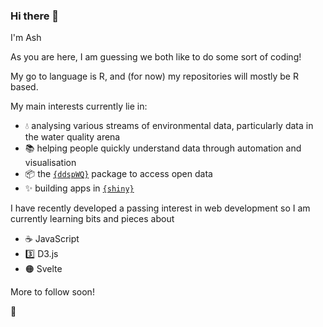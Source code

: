 ### Hi there 👋

I'm Ash

As you are here, I am guessing we both like to do some sort of coding!

My go to language is R, and (for now) my repositories will mostly be R based.

My main interests currently lie in:
 + 💧 analysing various streams of environmental data, particularly data in the water quality arena
 + 📚 helping people quickly understand data through automation and visualisation  
 + 📦 the [`{ddspWQ}`](https://github.com/a-jone5/ddspWQ) package to access open data
 + ✨ building apps in [`{shiny}`](https://shiny.rstudio.com/)

I have recently developed a passing interest in web development so I am currently learning bits and pieces about
 + ☕ JavaScript
 + 3️⃣ D3.js
 + 🟠 Svelte

More to follow soon!

👋

<!--
**a-jone5/a-jone5** is a ✨ _special_ ✨ repository because its `README.md` (this file) appears on your GitHub profile.

Here are some ideas to get you started:

- 🔭 I’m currently working on ...
- 🌱 I’m currently learning ...
- 👯 I’m looking to collaborate on ...
- 🤔 I’m looking for help with ...
- 💬 Ask me about ...
- 📫 How to reach me: ...
- 😄 Pronouns: ...
- ⚡ Fun fact: ...
-->

